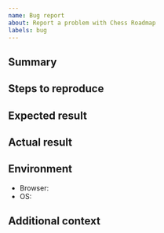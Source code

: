 ```yaml
---
name: Bug report
about: Report a problem with Chess Roadmap
labels: bug
---
```


## Summary

## Steps to reproduce

## Expected result

## Actual result

## Environment
- Browser:
- OS:

## Additional context
